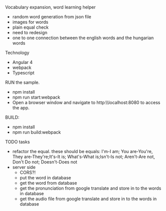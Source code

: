 Vocabulary expansion, word learning helper
 - random word generation from json file
 - images for words
 - plain equal check
 - need to redesign
 - one to one connection between the english words and the hungarian words

Technology
 - Angular 4
 - webpack
 - Typescript
 
RUN the sample.
 -  npm install
 -  npm run start:webpack
 -  Open a browser window and navigate to http:\\\\localhost:8080 to access the app.

BUILD:
 - npm install
 - npm run build:webpack 
 
TODO tasks
 - refactor the equal. these should be equals: I'm-I am; You are-You're, They are-They're;It's-It is; What's-What is;Isn't-Is not; Aren't-Are not, Don't Do not; Doesn't-Does not
 - server side 
   - CORS?!
   - put the word in database
   - get the word from database
   - get the pronunciation from google translate and store in to the words in database
   - get the audio file from google translate and store in to the words in database